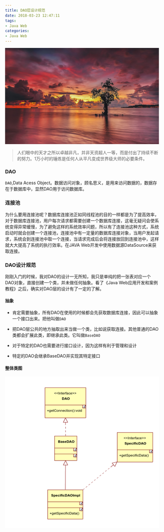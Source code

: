 ```yaml
---
title: DAO层设计规范
date: 2018-03-23 12:47:11
tags:
- Java Web
categories:
- Java Web
---
```


![](dao-specification/top.jpg)

<blockquote class="blockquote-center">人们眼中的天才之所以卓越非凡，并非天资超人一等，而是付出了持续不断的努力。1万小时的锤炼是任何人从平凡变成世界级大师的必要条件。</blockquote>

### DAO

`DAO`,Data Acess Object。数据访问对象，顾名思义，是用来访问数据的，数据存在于数据库中，显然DAO用于访问数据库。

### 连接池

为什么要用连接池呢？数据库连接池正如同线程池的目的一样都是为了提高效率，对于数据库连接池，用户每次请求都需要创建一个数据库连接，这毫无疑问会使系统变得异常缓慢，为了避免这样的系统效率问题，所以有了连接池这种方式，系统启动时就会创建一个连接池，连接池中有一定量的数据库连接对象，当用户发起请求，系统会到连接池中取一个连接，当请求完成后会将连接放回到连接池中，这样就大大提高了系统的执行效率。在JAVA Web开发中使用数据源DataSource来获取连接。

### DAO设计规范

刚刚入门的时候，我对DAO的设计一无所知，我只是单纯的把一张表对应一个DAO对象，直接创建一个类，并未做任何抽象。看了《Java Web应用开发和案例教程》之后，确实对DAO层的设计有了一定的了解。

#### 抽象

- 肯定需要抽象，所有DAO在使用的时候都会先获取数据库连接，因此可以抽象一个接口出来。把他叫做`DAO`

- 把DAO层公共的地方抽取出来当做一个类，比如说获取连接。其他普通的DAO类都会扩展此类，即继承此类。它叫做`BaseDAO`

- 对于特定的DAO也需要进行接口设计，因为这样有利于管理和设计

- 特定的DAO会继承BaseDAO并实现其特定接口

#### 整体类图

![](dao-specification/UMLer.jpg)